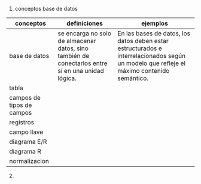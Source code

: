 

1. conceptos base de datos 


| conceptos                 | definiciones                                                                                      | ejemplos                                                                                                                                  |
| ------------------------- | ------------------------------------------------------------------------------------------------- | ----------------------------------------------------------------------------------------------------------------------------------------- |
| base de datos             | se encarga no solo de almacenar datos, sino también de conectarlos entre sí en una unidad lógica. | En las bases de datos, los datos deben estar estructurados e interrelacionados según un modelo que refleje el máximo contenido semántico. |
| tabla                     |                                                                                                   |                                                                                                                                           |
| campos de tipos de campos |                                                                                                   |                                                                                                                                           |
| registros                 |                                                                                                   |                                                                                                                                           |
| campo llave               |                                                                                                   |                                                                                                                                           |
| diagrama E/R              |                                                                                                   |                                                                                                                                           |
| diagrama R                |                                                                                                   |                                                                                                                                           |
| normalizacion             |                                                                                                   |                                                                                                                                           |


2. 